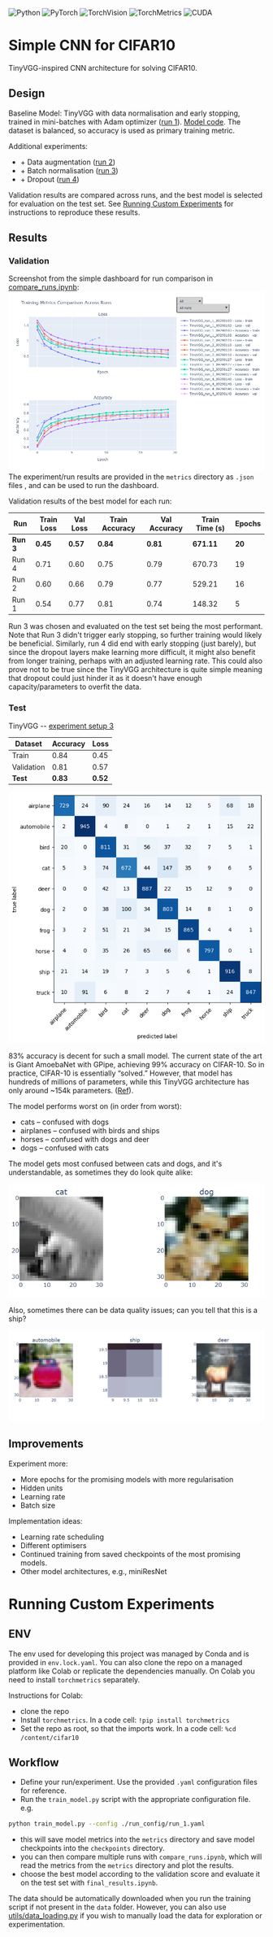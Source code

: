 ![Python](https://img.shields.io/badge/python-3.11.13-blue)
![PyTorch](https://img.shields.io/badge/pytorch-2.8.0-orange)
![TorchVision](https://img.shields.io/badge/torchvision-0.23.0-red)
![TorchMetrics](https://img.shields.io/badge/torchmetrics-1.8.2-green)
![CUDA](https://img.shields.io/badge/CUDA-12.8-lightgrey)

# Simple CNN for CIFAR10
TinyVGG-inspired CNN architecture for solving CIFAR10. 

## Design
Baseline Model: TinyVGG with data normalisation and early stopping, trained in mini-batches with Adam optimizer ([run 1](run_config/run_1.yaml)). [Model code](models/tiny_vgg.py). The dataset is balanced, so accuracy is used as primary training metric.

Additional experiments:  
- \+ Data augmentation ([run 2](run_config/run_2.yaml))  
- \+ Batch normalisation ([run 3](run_config/run_3.yaml))  
- \+ Dropout ([run 4](run_config/run_4.yaml))  

Validation results are compared across runs, and the best model is selected for evaluation on the test set.
See [Running Custom Experiments](#running-custom-experiments) for instructions to reproduce these results.

## Results
### Validation
Screenshot from the simple dashboard for run comparison in [compare_runs.ipynb](compare_runs.ipynb):
[![compare_runs.png](images/compare_runs.png)](images/compare_runs.png)
The experiment/run results are provided in the `metrics` directory as `.json` files , and can be used to run the dashboard.

Validation results of the best model for each run:

| Run   | Train Loss | Val Loss | Train Accuracy | Val Accuracy | Train Time (s) | Epochs |
|-------|------------|----------|----------------|--------------|----------------|--------|
| **Run 3** | **0.45**       | **0.57**     | **0.84**           | **0.81**         | **671.11**         | **20**     |
| Run 4 | 0.71       | 0.60     | 0.75           | 0.79         | 670.73         | 19     |
| Run 2 | 0.60       | 0.66     | 0.79           | 0.77         | 529.21         | 16     |
| Run 1 | 0.54       | 0.77     | 0.81           | 0.74         | 148.32         | 5      |

Run 3 was chosen and evaluated on the test set being the most performant. Note that Run 3 didn't trigger early stopping, so further training would likely be beneficial. Similarly, run 4 did end with early stopping (just barely), but since the dropout layers make learning more difficult, it might also benefit from longer training, perhaps with an adjusted learning rate. This could also prove not to be true since the TinyVGG architecture is quite simple meaning that dropout could just hinder it as it doesn't have enough capacity/parameters to overfit the data.

### Test
TinyVGG -- [experiment setup 3](run_config/run_3.yaml)

| Dataset     | Accuracy | Loss   |
|------------|---------|--------|
| Train      | 0.84    | 0.45   |
| Validation | 0.81    | 0.57   |
| **Test**       | **0.83**    | **0.52**   |

[![conf_matrix.png](images/conf_matrix.png)](images/conf_matrix.png)

83% accuracy is decent for such a small model. The current state of the art is Giant AmoebaNet with GPipe, achieving 99% accuracy on CIFAR-10. So in practice, CIFAR-10 is essentially “solved.” However, that model has hundreds of millions of parameters, while this TinyVGG architecture has only around ~154k parameters. ([Ref](https://github.com/RedditSota/state-of-the-art-result-for-machine-learning-problems)).

The model performs worst on (in order from worst):
- cats – confused with dogs
- airplanes – confused with birds and ships
- horses – confused with dogs and deer
- dogs – confused with cats

The model gets most confused between cats and dogs, and it's understandable, as sometimes they do look quite alike:

[![catndog.png](images/catndog.png)](images/catndog.png)

Also, sometimes there can be data quality issues; can you tell that this is a ship?

[![ship](images/ship.png)](images/ship.png)

## Improvements
Experiment more:
- More epochs for the promising models with more regularisation
- Hidden units
- Learning rate
- Batch size

Implementation ideas:
- Learning rate scheduling
- Different optimisers
- Continued training from saved checkpoints of the most promising models.
- Other model architectures, e.g., miniResNet


# Running Custom Experiments
## ENV
The env used for developing this project was managed by Conda and is provided in `env.lock.yaml`. You can also clone the repo on a managed platform like Colab or replicate the dependencies manually. On Colab you need to install `torchmetrics` separately.

Instructions for Colab:
- clone the repo
- Install `torchmetrics`. In a code cell: `!pip install torchmetrics`
- Set the repo as root, so that the imports work. In a code cell: `%cd /content/cifar10`

## Workflow
- Define your run/experiment. Use the provided `.yaml` configuration files for reference.
- Run the `train_model.py` script with the appropriate configuration file. e.g.
```bash
python train_model.py --config ./run_config/run_1.yaml
```
- this will save model metrics into the `metrics` directory and save model checkpoints into the `checkpoints` directory.
- you can then compare multiple runs with `compare_runs.ipynb`, which will read the metrics from the `metrics` directory and plot the results.
- choose the best model according to the validation score and evaluate it on the test set with `final_results.ipynb`.

The data should be automatically downloaded when you run the training script if not present in the `data` folder. However, you can also use [utils/data_loading.py](utils/data_loading.py) if you wish to manually load the data for exploration or experimentation.
